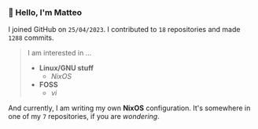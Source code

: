 ### 👋 Hello, I'm Matteo

I joined GitHub on `25/04/2023`.
I contributed to `18` repositories and made `1288` commits.

> I am interested in ...
> 
> - **Linux/GNU stuff**
>     - *NixOS*
> - **FOSS**
>   - *vi*

And currently, I am writing my own **NixOS** configuration. It's somewhere in one of my `7` repositories, if you are *wondering*.
